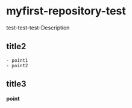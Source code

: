 # myfirst-repository-test
test-test-test-Description
## title2
	- point1
	- point2

## title3
**point**
